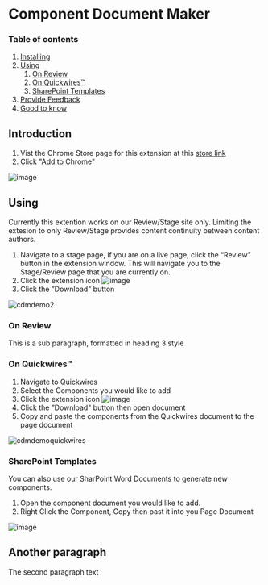 # Component Document Maker
 
### Table of contents
1. [Installing](#introduction)
2. [Using](#paragraph1)
    1. [On Review](#subparagraph1)
    2. [On Quickwires™](#subparagraph2)
    3. [SharePoint Templates](#subparagraph3)
3. [Provide Feedback](#paragraph2)
4. [Good to know](#paragraph2)

## Introduction <a name="introduction"></a>
1. Vist the Chrome Store page for this extension at this
<a href="https://chrome.google.com/webstore/detail/component-document-maker/eeapofmfnfeohjbpfimdpnjajjhdfaco?hl=en&authuser=0" target="_blank">store link</a>
2. Click "Add to Chrome"


![image](https://user-images.githubusercontent.com/26488295/170100572-101aa914-c51d-469e-bfd8-383741c812ad.png)



## Using <a name="paragraph1"></a>
Currently this extention works on our Review/Stage site only. Limiting the extesion to only Review/Stage provides  content continuity between content authors.

1. Navigate to a stage page, if you are on a live page, click the “Review” button in the extension window. This will navigate you to the Stage/Review page that you are currently on. 
2. Click the extension icon   ![image](https://user-images.githubusercontent.com/26488295/170100653-0413cb59-606a-4530-8395-45f9cee6a5da.png)
3. Click the ”Download" button

![cdmdemo2](https://user-images.githubusercontent.com/26488295/170320481-03724e2d-7d64-4cc6-9638-fe1408b31553.gif)

### On Review <a name="subparagraph1"></a>
This is a sub paragraph, formatted in heading 3 style

### On Quickwires™ <a name="subparagraph2"></a>
1. Navigate to Quickwires
2. Select the Components you would like to add
3. Click the extension icon ![image](https://user-images.githubusercontent.com/26488295/170100653-0413cb59-606a-4530-8395-45f9cee6a5da.png)
4. Click the ”Download" button then open document 
5. Copy and paste the components from the Quickwires document to the page document

![cdmdemoquickwires](https://user-images.githubusercontent.com/26488295/170320379-3294aa2a-8c39-42b4-800c-248dd1abb514.gif)





### SharePoint Templates <a name="subparagraph3"></a>
You can also use our SharPoint Word Documents to generate new components. 
1. Open the component document you would like to add.
2. Right Click the Component, Copy then past it into you Page Document

![image](https://user-images.githubusercontent.com/26488295/170320810-3fbf2239-0b76-4a81-b06f-d41f28f18434.png)


## Another paragraph <a name="paragraph2"></a>
The second paragraph text
